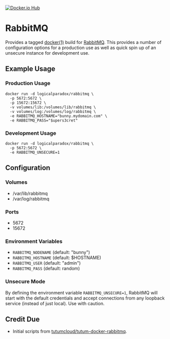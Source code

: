 [![Docker.io Hub](http://img.shields.io/badge/docker.io-logicalparadox%2Frabbitmq-blue.svg?style=flat-square)](https://registry.hub.docker.com/u/logicalparadox/rabbitmq/)

# RabbitMQ 

Provides a tagged [docker(1)](http://docker.io) build for [RabbitMQ](http://rabbitmq.com).
This provides a number of configuration options for a production use as well as 
quick spin up of an unsecure instance for development use. 

## Example Usage

### Production Usage

    docker run -d logicalparadox/rabbitmq \
      -p 5672:5672 \
      -p 15672:15672 \
      -v volumes/lib:/volumes/lib/rabbitmq \
      -v volumes/log:/volumes/log/rabbitmq \
      -e RABBITMQ_HOSTNAME="bunny.mydomain.com" \
      -e RABBITMQ_PASS="$upers3cret"

### Development Usage

    docker run -d logicalparadox/rabbitmq \
      -p 5672:5672 \
      -e RABBITMQ_UNSECURE=1

## Configuration

### Volumes

 - /var/lib/rabbitmq
 - /var/log/rabbitmq

### Ports

 - 5672
 - 15672

### Environment Variables

 - `RABBITMQ_NODENAME` (default: "bunny")
 - `RABBITMQ_HOSTNAME` (default: $HOSTNAME)
 - `RABBITMQ_USER` (default: "admin")
 - `RABBITMQ_PASS` (default: random)

### Unsecure Mode

By defining the environment variable `RABBITMQ_UNSECURE=1`, RabbitMQ will start 
with the default credentials and accept connections from any loopback service 
(instead of just local). Use with caution.

## Credit Due

- Initial scripts from [tutumcloud/tutum-docker-rabbitmq](https://github.com/tutumcloud/tutum-docker-rabbitmq).
